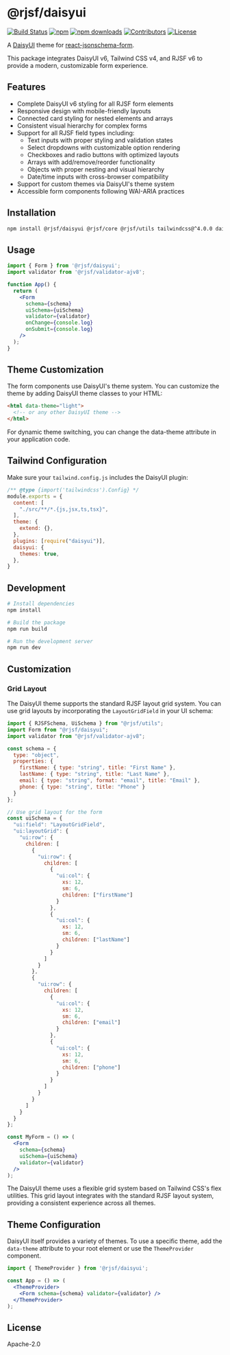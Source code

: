 # @rjsf/daisyui

[![Build Status][build-shield]][build-url]
[![npm][npm-shield]][npm-url]
[![npm downloads][npm-dl-shield]][npm-dl-url]
[![Contributors][contributors-shield]][contributors-url]
[![License][license-shield]][license-url]

A [DaisyUI](https://daisyui.com/) theme for [react-jsonschema-form](https://github.com/rjsf-team/react-jsonschema-form/).

This package integrates DaisyUI v6, Tailwind CSS v4, and RJSF v6 to provide a modern, customizable form experience.

## Features

- Complete DaisyUI v6 styling for all RJSF form elements
- Responsive design with mobile-friendly layouts
- Connected card styling for nested elements and arrays
- Consistent visual hierarchy for complex forms
- Support for all RJSF field types including:
  - Text inputs with proper styling and validation states
  - Select dropdowns with customizable option rendering
  - Checkboxes and radio buttons with optimized layouts
  - Arrays with add/remove/reorder functionality
  - Objects with proper nesting and visual hierarchy
  - Date/time inputs with cross-browser compatibility
- Support for custom themes via DaisyUI's theme system
- Accessible form components following WAI-ARIA practices

## Installation

```bash
npm install @rjsf/daisyui @rjsf/core @rjsf/utils tailwindcss@^4.0.0 daisyui@^6.0.0
```

## Usage

```jsx
import { Form } from '@rjsf/daisyui';
import validator from '@rjsf/validator-ajv8';

function App() {
  return (
    <Form 
      schema={schema}
      uiSchema={uiSchema}
      validator={validator}
      onChange={console.log}
      onSubmit={console.log}
    />
  );
}
```

## Theme Customization

The form components use DaisyUI's theme system. You can customize the theme by adding DaisyUI theme classes to your HTML:

```html
<html data-theme="light">
  <!-- or any other DaisyUI theme -->
</html>
```

For dynamic theme switching, you can change the data-theme attribute in your application code.

## Tailwind Configuration

Make sure your `tailwind.config.js` includes the DaisyUI plugin:

```js
/** @type {import('tailwindcss').Config} */
module.exports = {
  content: [
    "./src/**/*.{js,jsx,ts,tsx}",
  ],
  theme: {
    extend: {},
  },
  plugins: [require("daisyui")],
  daisyui: {
    themes: true,
  },
}
```

## Development

```bash
# Install dependencies
npm install

# Build the package
npm run build

# Run the development server
npm run dev
```

## Customization

### Grid Layout

The DaisyUI theme supports the standard RJSF layout grid system. You can use grid layouts by incorporating the `LayoutGridField` in your UI schema:

```jsx
import { RJSFSchema, UiSchema } from "@rjsf/utils";
import Form from "@rjsf/daisyui";
import validator from "@rjsf/validator-ajv8";

const schema = {
  type: "object",
  properties: {
    firstName: { type: "string", title: "First Name" },
    lastName: { type: "string", title: "Last Name" },
    email: { type: "string", format: "email", title: "Email" },
    phone: { type: "string", title: "Phone" }
  }
};

// Use grid layout for the form
const uiSchema = {
  "ui:field": "LayoutGridField",
  "ui:layoutGrid": {
    "ui:row": {
      children: [
        {
          "ui:row": {
            children: [
              {
                "ui:col": {
                  xs: 12,
                  sm: 6,
                  children: ["firstName"]
                }
              },
              {
                "ui:col": {
                  xs: 12,
                  sm: 6,
                  children: ["lastName"]
                }
              }
            ]
          }
        },
        {
          "ui:row": {
            children: [
              {
                "ui:col": {
                  xs: 12,
                  sm: 6,
                  children: ["email"]
                }
              },
              {
                "ui:col": {
                  xs: 12,
                  sm: 6,
                  children: ["phone"]
                }
              }
            ]
          }
        }
      ]
    }
  }
};

const MyForm = () => (
  <Form 
    schema={schema} 
    uiSchema={uiSchema}
    validator={validator}
  />
);
```

The DaisyUI theme uses a flexible grid system based on Tailwind CSS's flex utilities. This grid layout integrates with the standard RJSF layout system, providing a consistent experience across all themes.

## Theme Configuration

DaisyUI itself provides a variety of themes. To use a specific theme, add the `data-theme` attribute to your root element or use the `ThemeProvider` component.

```jsx
import { ThemeProvider } from '@rjsf/daisyui';

const App = () => (
  <ThemeProvider>
    <Form schema={schema} validator={validator} />
  </ThemeProvider>
);
```

## License

Apache-2.0

[build-shield]: https://github.com/rjsf-team/react-jsonschema-form/workflows/CI/badge.svg
[build-url]: https://github.com/rjsf-team/react-jsonschema-form/actions
[npm-shield]: https://img.shields.io/npm/v/@rjsf/daisyui/latest.svg?style=flat-square
[npm-url]: https://www.npmjs.com/package/@rjsf/daisyui
[npm-dl-shield]: https://img.shields.io/npm/dm/@rjsf/daisyui.svg?style=flat-square
[npm-dl-url]: https://www.npmjs.com/package/@rjsf/daisyui
[contributors-shield]: https://img.shields.io/github/contributors/rjsf-team/react-jsonschema-form.svg?style=flat-square
[contributors-url]: https://github.com/rjsf-team/react-jsonschema-form/graphs/contributors
[license-shield]: https://img.shields.io/badge/license-Apache%202.0-blue.svg?style=flat-square
[license-url]: https://github.com/rjsf-team/react-jsonschema-form/blob/main/LICENSE
